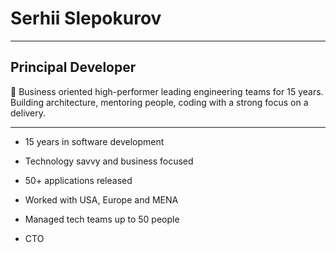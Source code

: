 # Serhii Slepokurov

---

## Principal Developer

<aside>
🧾 Business oriented high-performer leading engineering teams for 15 years. Building architecture, mentoring people, coding with a strong focus on a delivery.

</aside>

---

- 15 years in software development

- Technology savvy and business focused

- 50+ applications released

- Worked with USA, Europe and MENA

- Managed tech teams up to 50 people

- CTO

